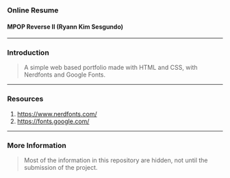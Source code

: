 ### Online Resume
#### MPOP Reverse II (Ryann Kim Sesgundo)

---
### Introduction
> A simple web based portfolio made with HTML and CSS, with Nerdfonts and Google Fonts.

---
### Resources
1. https://www.nerdfonts.com/
2. https://fonts.google.com/

---
### More Information
> Most of the information in this repository are hidden, not until the submission of the project.
